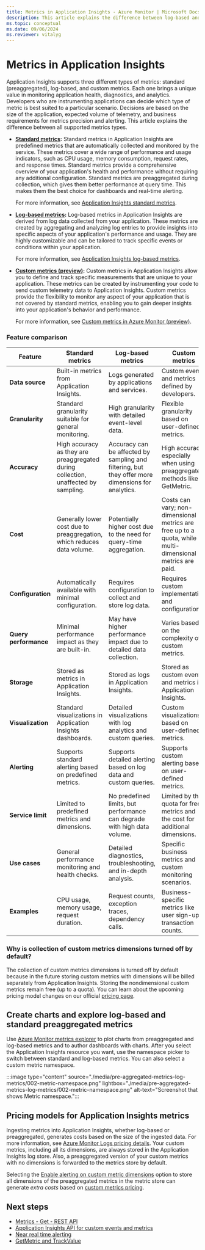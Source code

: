 ```yaml
---
title: Metrics in Application Insights - Azure Monitor | Microsoft Docs
description: This article explains the difference between log-based and standard/preaggregated metrics in Application Insights.
ms.topic: conceptual
ms.date: 09/06/2024
ms.reviewer: vitalyg
---
```


# Metrics in Application Insights

Application Insights supports three different types of metrics: standard (preaggregated), log-based, and custom metrics. Each one brings a unique value in monitoring application health, diagnostics, and analytics. Developers who are instrumenting applications can decide which type of metric is best suited to a particular scenario. Decisions are based on the size of the application, expected volume of telemetry, and business requirements for metrics precision and alerting. This article explains the difference between all supported metrics types.

* **[Standard metrics](standard-metrics.md):** Standard metrics in Application Insights are predefined metrics that are automatically collected and monitored by the service. These metrics cover a wide range of performance and usage indicators, such as CPU usage, memory consumption, request rates, and response times. Standard metrics provide a comprehensive overview of your application's health and performance without requiring any additional configuration. Standard metrics are preaggregated during collection, which gives them better performance at query time. This makes them the best choice for dashboards and real-time alerting.

    For more information, see [Application Insights standard metrics](standard-metrics.md).

* **[Log-based metrics](../essentials/app-insights-metrics.md):** Log-based metrics in Application Insights are derived from log data collected from your application. These metrics are created by aggregating and analyzing log entries to provide insights into specific aspects of your application's performance and usage. They are highly customizable and can be tailored to track specific events or conditions within your application.

    For more information, see [Application Insights log-based metrics](app-insights-metrics.md).

* **[Custom metrics (preview)](../essentials/metrics-custom-overview.md):** Custom metrics in Application Insights allow you to define and track specific measurements that are unique to your application. These metrics can be created by instrumenting your code to send custom telemetry data to Application Insights. Custom metrics provide the flexibility to monitor any aspect of your application that is not covered by standard metrics, enabling you to gain deeper insights into your application's behavior and performance.

    For more information, see [Custom metrics in Azure Monitor (preview)](../essentials/metrics-custom-overview.md).

### Feature comparison

| Feature               | Standard metrics                                                                   | Log-based metrics                                                                                 | Custom metrics                                                                                            |
|-----------------------|------------------------------------------------------------------------------------|---------------------------------------------------------------------------------------------------|-----------------------------------------------------------------------------------------------------------|
| **Data source**       | Built-in metrics from Application Insights.                                        | Logs generated by applications and services.                                                      | Custom events and metrics defined by developers.                                                          |
| **Granularity**       | Standard granularity suitable for general monitoring.                              | High granularity with detailed event-level data.                                                  | Flexible granularity based on user-defined metrics.                                                       |
| **Accuracy**          | High accuracy as they are preaggregated during collection, unaffected by sampling. | Accuracy can be affected by sampling and filtering, but they offer more dimensions for analytics. | High accuracy, especially when using preaggregated methods like GetMetric.                                |
| **Cost**              | Generally lower cost due to preaggregation, which reduces data volume.             | Potentially higher cost due to the need for query-time aggregation.                               | Costs can vary; non-dimensional metrics are free up to a quota, while multi-dimensional metrics are paid. |
| **Configuration**     | Automatically available with minimal configuration.                                | Requires configuration to collect and store log data.                                             | Requires custom implementation and configuration.                                                         |
| **Query performance** | Minimal performance impact as they are built-in.                                   | May have higher performance impact due to detailed data collection.                               | Varies based on the complexity of custom metrics.                                                         |
| **Storage**           | Stored as metrics in Application Insights.                                         | Stored as logs in Application Insights.                                                           | Stored as custom events and metrics in Application Insights.                                              |
| **Visualization**     | Standard visualizations in Application Insights dashboards.                        | Detailed visualizations with log analytics and custom queries.                                    | Custom visualizations based on user-defined metrics.                                                      |
| **Alerting**          | Supports standard alerting based on predefined metrics.                            | Supports detailed alerting based on log data and custom queries.                                  | Supports custom alerting based on user-defined metrics.                                                   |
| **Service limit**     | Limited to predefined metrics and dimensions.                                      | No predefined limits, but performance can degrade with high data volume.                          | Limited by the quota for free metrics and the cost for additional dimensions.                             |
| **Use cases**         | General performance monitoring and health checks.                                  | Detailed diagnostics, troubleshooting, and in-depth analysis.                                     | Specific business metrics and custom monitoring scenarios.                                                |
| **Examples**          | CPU usage, memory usage, request duration.                                         | Request counts, exception traces, dependency calls.                                               | Business-specific metrics like user sign-ups, transaction counts.                                         |

### Why is collection of custom metrics dimensions turned off by default?

The collection of custom metrics dimensions is turned off by default because in the future storing custom metrics with dimensions will be billed separately from Application Insights. Storing the nondimensional custom metrics remain free (up to a quota). You can learn about the upcoming pricing model changes on our official [pricing page](https://azure.microsoft.com/pricing/details/monitor/).

## Create charts and explore log-based and standard preaggregated metrics

Use [Azure Monitor metrics explorer](../essentials/metrics-getting-started.md) to plot charts from preaggregated and log-based metrics and to author dashboards with charts. After you select the Application Insights resource you want, use the namespace picker to switch between standard and log-based metrics. You can also select a custom metric namespace.

:::image type="content" source="./media/pre-aggregated-metrics-log-metrics/002-metric-namespace.png" lightbox="./media/pre-aggregated-metrics-log-metrics/002-metric-namespace.png" alt-text="Screenshot that shows Metric namespace.":::

## Pricing models for Application Insights metrics

Ingesting metrics into Application Insights, whether log-based or preaggregated, generates costs based on the size of the ingested data. For more information, see [Azure Monitor Logs pricing details](../logs/cost-logs.md#application-insights-billing). Your custom metrics, including all its dimensions, are always stored in the Application Insights log store. Also, a preaggregated version of your custom metrics with no dimensions is forwarded to the metrics store by default.

Selecting the [Enable alerting on custom metric dimensions](#custom-metrics-dimensions-and-preaggregation) option to store all dimensions of the preaggregated metrics in the metric store can generate *extra costs* based on [custom metrics pricing](https://azure.microsoft.com/pricing/details/monitor/).

## Next steps

* [Metrics - Get - REST API](/rest/api/application-insights/metrics/get)
* [Application Insights API for custom events and metrics](api-custom-events-metrics.md)
* [Near real time alerting](../alerts/alerts-metric-near-real-time.md)
* [GetMetric and TrackValue](./api-custom-events-metrics.md#getmetric)
